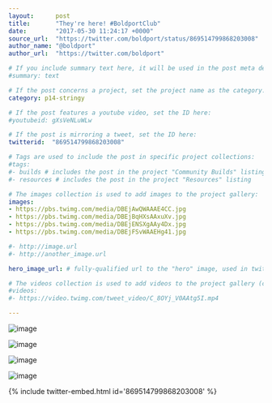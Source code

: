 ```yaml
---
layout:      post
title:       "They're here! #BoldportClub"
date:        "2017-05-30 11:24:17 +0000"
source_url:  "https://twitter.com/boldport/status/869514799868203008"
author_name: "@boldport"
author_url:  "https://twitter.com/boldport"

# If you include summary text here, it will be used in the post meta description instead of an excerpt from the post body
#summary: text

# If the post concerns a project, set the project name as the category:
category: p14-stringy

# If the post features a youtube video, set the ID here:
#youtubeid: gXsVeNLuWLw

# If the post is mirroring a tweet, set the ID here:
twitterid:  "869514799868203008"

# Tags are used to include the post in specific project collections:
#tags:
#- builds # includes the post in the project "Community Builds" listing
#- resources # includes the post in the project "Resources" listing

# The images collection is used to add images to the project gallery:
images:
- https://pbs.twimg.com/media/DBEjAwQWAAAE4CC.jpg
- https://pbs.twimg.com/media/DBEjBqHXsAAxuXv.jpg
- https://pbs.twimg.com/media/DBEjENSXgAAy4Dx.jpg
- https://pbs.twimg.com/media/DBEjFSvWAAEHg41.jpg

#- http://image.url
#- http://another_image.url

hero_image_url: # fully-qualified url to the "hero" image, used in twitter cards for example

# The videos collection is used to add videos to the project gallery (currently only mp4):
#videos:
#- https://video.twimg.com/tweet_video/C_8OYj_V0AAtg5I.mp4

---
```


![image](https://pbs.twimg.com/media/DBEjAwQWAAAE4CC.jpg)

![image](https://pbs.twimg.com/media/DBEjBqHXsAAxuXv.jpg)

![image](https://pbs.twimg.com/media/DBEjENSXgAAy4Dx.jpg)

![image](https://pbs.twimg.com/media/DBEjFSvWAAEHg41.jpg)

{% include twitter-embed.html id='869514799868203008' %}


